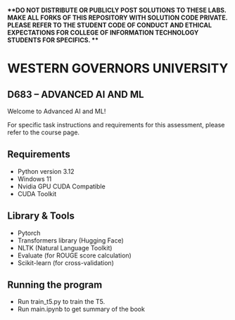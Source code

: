<strong> **DO NOT DISTRIBUTE OR PUBLICLY POST SOLUTIONS TO THESE LABS. MAKE ALL FORKS OF THIS REPOSITORY WITH SOLUTION CODE PRIVATE. PLEASE REFER TO THE STUDENT CODE OF CONDUCT AND ETHICAL EXPECTATIONS FOR COLLEGE OF INFORMATION TECHNOLOGY STUDENTS FOR SPECIFICS. ** </strong>

# WESTERN GOVERNORS UNIVERSITY

## D683 – ADVANCED AI AND ML

Welcome to Advanced AI and ML!

For specific task instructions and requirements for this assessment, please refer to the course page.


## Requirements
* Python version 3.12 
* Windows 11 
* Nvidia GPU CUDA Compatible 
* CUDA Toolkit

## Library & Tools
* Pytorch
* Transformers library (Hugging Face)
* NLTK (Natural Language Toolkit)
* Evaluate (for ROUGE score calculation)
* Scikit-learn (for cross-validation)

## Running the program
* Run train_t5.py to train the T5. 
* Run main.ipynb to get summary of the book
